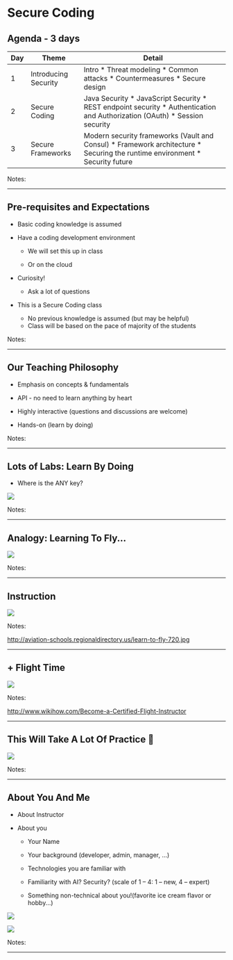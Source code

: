 Secure Coding
======


## Agenda - 3 days

| Day | Theme                | Detail                                                                                                |
|-----|----------------------|-------------------------------------------------------------------------------------------------------|
| 1   | Introducing Security | Intro * Threat modeling * Common attacks * Countermeasures * Secure design                                                          |
| 2   | Secure Coding        | Java Security * JavaScript Security * REST endpoint security * Authentication and Authorization (OAuth) * Session security                                   |
| 3   | Secure Frameworks    | Modern security frameworks (Vault and Consul) *  Framework architecture  * Securing the runtime environment * Security future |



Notes: 

---

## Pre-requisites and Expectations


 * Basic coding knowledge is assumed

 * Have a coding development environment

     - We will set this up in class
     
     - Or on the cloud

 * Curiosity!

   - Ask a lot of questions 

 * This is a Secure Coding class
   - No previous knowledge is assumed (but may be helpful) 
   - Class will be based on the pace of majority of the students


Notes: 



---

## Our Teaching Philosophy


 * Emphasis on concepts & fundamentals

 * API - no need to learn anything by heart

 * Highly interactive (questions and discussions are welcome)

 * Hands-on (learn by doing)


Notes: 



---

## Lots of Labs: Learn By Doing


 * Where is the ANY key?

![](../images/any-key.png) <!-- {"left" : 1.63, "top" : 2.83, "height" : 4.26, "width" : 5.29} -->


Notes: 



---

## Analogy: Learning To Fly...


![](../images/learn-to-fly.png)  <!-- {"left" : 0.26, "top" : 0.9, "height" : 6.17, "width" : 9.74} -->


Notes: 



---

## Instruction


![](../images/classroom-instruction.png)  <!-- {"left" : 0.26, "top" : 0.9, "height" : 6.17, "width" : 9.74} -->

Notes: 

http://aviation-schools.regionaldirectory.us/learn-to-fly-720.jpg



---

## + Flight Time

![](../images/cockpit.png)  <!-- {"left" : 0.26, "top" : 0.9, "height" : 6.17, "width" : 9.74} -->

Notes: 

http://www.wikihow.com/Become-a-Certified-Flight-Instructor



---

## This Will Take A Lot Of Practice 

![](../images/practice.png)  <!-- {"left" : 0.26, "top" : 0.9, "height" : 6.17, "width" : 9.74} -->


Notes: 



---


## About You And Me


 * About Instructor

 * About you

     - Your Name

     - Your background (developer, admin, manager, ...)

     - Technologies you are familiar with

     - Familiarity with AI? Security? (scale of 1 – 4:  1 – new,   4 – expert)

     - Something non-technical about you!(favorite ice cream flavor or hobby...)

![](../images/ice-cream.png)  <!-- {"left" : 0.67, "top" : 5.51, "height" : 1.73, "width" : 2.33} -->

![](../images/hiking-2.jpg)   <!-- {"left" : 3.60, "top" : 5.51, "height" : 1.73, "width" : 2.33} -->
 

Notes: 



---


